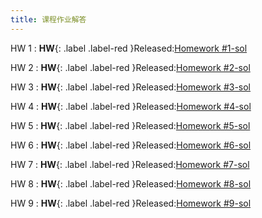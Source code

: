 ```yaml
---
title: 课程作业解答
---
```


HW 1
:  **HW**{: .label .label-red }Released:[Homework #1-sol](https://basics.sjtu.edu.cn/~yangqizhe/pdf/algo2024w/homework/Algo-hw1sol.pdf)

HW 2
:  **HW**{: .label .label-red }Released:[Homework #2-sol](https://basics.sjtu.edu.cn/~yangqizhe/pdf/algo2024w/homework/Algo-hw2sol.pdf)

HW 3
:  **HW**{: .label .label-red }Released:[Homework #3-sol](https://basics.sjtu.edu.cn/~yangqizhe/pdf/algo2024w/homework/Algo-hw3sol.pdf)

HW 4
:  **HW**{: .label .label-red }Released:[Homework #4-sol](https://basics.sjtu.edu.cn/~yangqizhe/pdf/algo2024w/homework/Algo-hw4sol.pdf)

HW 5
:  **HW**{: .label .label-red }Released:[Homework #5-sol](https://basics.sjtu.edu.cn/~yangqizhe/pdf/algo2024w/homework/Algo-hw5sol.pdf)

HW 6
:  **HW**{: .label .label-red }Released:[Homework #6-sol](https://basics.sjtu.edu.cn/~yangqizhe/pdf/algo2024w/homework/Algo-hw6sol.pdf)

HW 7
:  **HW**{: .label .label-red }Released:[Homework #7-sol](https://basics.sjtu.edu.cn/~yangqizhe/pdf/algo2024w/homework/Algo-hw7sol.pdf)

HW 8
:  **HW**{: .label .label-red }Released:[Homework #8-sol](https://basics.sjtu.edu.cn/~yangqizhe/pdf/algo2024w/homework/Algo-hw8sol.pdf)

HW 9
:  **HW**{: .label .label-red }Released:[Homework #9-sol](https://basics.sjtu.edu.cn/~yangqizhe/pdf/algo2024w/homework/Algo-hw9sol.pdf)